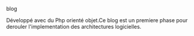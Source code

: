 blog


Développé avec du Php orienté objet.Ce blog est un premiere phase pour derouler l'implementation des architectures logicielles.
